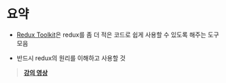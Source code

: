 # 요약

- [Redux Toolkit](https://redux-toolkit.js.org/)은 redux를 좀 더 적은 코드로 쉽게 사용할 수 있도록 해주는 도구 모음

- 반드시 redux의 원리를 이해하고 사용할 것

> **[강의 영상](https://youtu.be/YiJGSF1LPLo)**